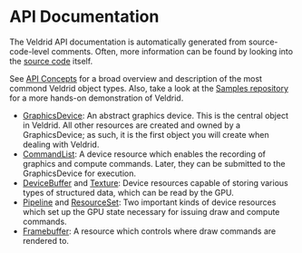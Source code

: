# API Documentation

The Veldrid API documentation is automatically generated from source-code-level comments. Often, more information can be found by looking into the [source code](https://github.com/mellinoe/veldrid) itself.

See [API Concepts](xref:api-concepts) for a broad overview and description of the most commond Veldrid object types. Also, take a look at the [Samples repository](https://github.com/mellinoe/veldrid-samples) for a more hands-on demonstration of Veldrid.

* [GraphicsDevice](xref:Veldrid.GraphicsDevice): An abstract graphics device. This is the central object in Veldrid. All other resources are created and owned by a GraphicsDevice; as such, it is the first object you will create when dealing with Veldrid.
* [CommandList](xref:Veldrid.CommandList): A device resource which enables the recording of graphics and compute commands. Later, they can be submitted to the GraphicsDevice for execution.
* [DeviceBuffer](xref:Veldrid.DeviceBuffer) and [Texture](xref:Veldrid.Texture): Device resources capable of storing various types of structured data, which can be read by the GPU.
* [Pipeline](xref:Veldrid.Pipeline) and [ResourceSet](xref:Veldrid.ResourceSet): Two important kinds of device resources which set up the GPU state necessary for issuing draw and compute commands.
* [Framebuffer](xref:Veldrid.Framebuffer): A resource which controls where draw commands are rendered to.